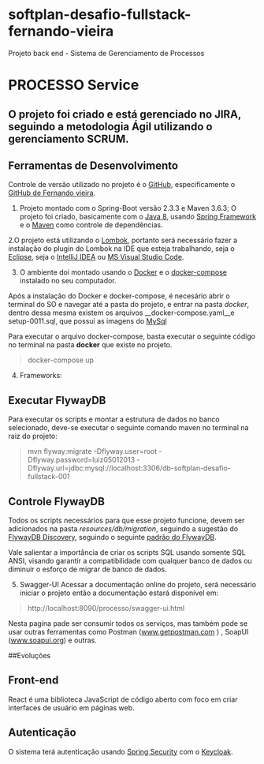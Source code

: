 # softplan-desafio-fullstack-fernando-vieira
Projeto back end - Sistema de Gerenciamento de Processos

# PROCESSO Service

## O projeto foi criado e está gerenciado no JIRA, seguindo a metodologia Ágil utilizando o gerenciamento SCRUM.

## Ferramentas de Desenvolvimento
Controle de versão utilizado no projeto é o [GitHub](hhttps://github.com/), especificamente o 
[GitHub de Fernando vieira](https://https://github.com/fvieira-code?tab=repositories).

1.	Projeto montado com o Spring-Boot versão 2.3.3 e Maven 3.6.3;
O projeto foi criado, basicamente com o [Java 8](https://www.oracle.com/java/technologies/java8.html), usando [Spring Framework](https://spring.io/projects/spring-framework) e o [Maven](https://maven.apache.org/) como controle de dependências.

2.O projeto está utilizando o [Lombok](https://projectlombok.org), portanto será necessário fazer a instalação do plugin do Lombok na IDE que esteja trabalhando, seja o [Eclipse](https://projectlombok.org/setup/eclipse), seja o [IntelliJ IDEA](https://projectlombok.org/setup/intellij) ou [MS Visual Studio Code](https://projectlombok.org/setup/vscode).	

3. O ambiente doi montado usando o [Docker](https://www.docker.com) e o [docker-compose](https://docs.docker.com/compose) instalado no seu computador.

Após a instalação do Docker e docker-compose, é necesário abrir o terminal do SO e navegar até a pasta do projeto, e entrar na pasta _docker_, dentro dessa mesma existem os arquivos __docker-compose.yaml__e setup-0011.sql, que possui as imagens do [MySql](https://https://dev.mysql.com/) 

Para executar o arquivo docker-compose, basta executar o seguinte código no terminal na pasta __docker__ que existe no projeto.
> docker-compose up

4. Frameworks:

## Executar FlywayDB
Para executar os scripts e montar a estrutura de dados no banco selecionado, deve-se executar o seguinte comando maven no terminal na raiz do projeto:
> mvn flyway:migrate -Dflyway.user=root -Dflyway.password=luiz05012013 -Dflyway.url=jdbc:mysql://localhost:3306/db-softplan-desafio-fullstack-001

## Controle FlywayDB
Todos os scripts necessários para que esse projeto funcione, devem ser adicionados na pasta _resources/db/migration_, seguindo a sugestão do [FlywayDB Discovery](https://flywaydb.org/documentation/migrations#discovery), seguindo o seguinte [padrão do FlywayDB](https://flywaydb.org/documentation/migrations#naming).

Vale salientar a importância de criar os scripts SQL usando somente SQL ANSI, visando garantir a compatibilidade com qualquer banco de dados ou diminuir o esforço de migrar de banco de dados.

5. Swagger-UI
Acessar a documentação online do projeto, será necessário iniciar o projeto então a documentação estará disponível em:
>http://localhost:8090/processo/swagger-ui.html

Nesta pagina pade ser consumir todos os serviços, mas também pode se usar outras ferramentas como Postman (www.getpostman.com ) , SoapUI (www.soapui.org) e outras.

##Evoluções 
## Front-end 
React é uma biblioteca JavaScript de código aberto com foco em criar interfaces de usuário em páginas web.

## Autenticação
O sistema terá autenticação usando [Spring Security](https://spring.io/projects/spring-security) com o [Keycloak](https://www.keycloak.org/). 
